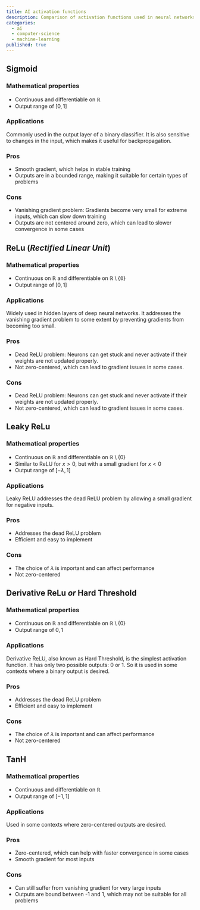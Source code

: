 ```yaml
---
title: AI activation functions
description: Comparison of activation functions used in neural networks. Activation functions are used to introduce non-linearity into neural networks.
categories:
  - ai
  - computer-science
  - machine-learning
published: true
---
```


<script>
  import Sigmoid from './ai-activation-functions/Sigmoid.svelte';
  import ReLu from './ai-activation-functions/ReLu.svelte';
  import LeakyReLu from './ai-activation-functions/LeakyReLu.svelte';
  import DerivativeReLu from './ai-activation-functions/DerivativeReLu.svelte';
  import TanH from './ai-activation-functions/TanH.svelte';
</script>

## Sigmoid

<Sigmoid />

### Mathematical properties

- Continuous and differentiable on $\mathbb{R}$
- Output range of $[0, 1]$

### Applications

Commonly used in the output layer of a binary classifier.
It is also sensitive to changes in the input, which makes it useful for backpropagation.

### Pros

- Smooth gradient, which helps in stable training
- Outputs are in a bounded range, making it suitable for certain types of problems

### Cons

- Vanishing gradient problem: Gradients become very small for extreme inputs, which can slow down training
- Outputs are not centered around zero, which can lead to slower convergence in some cases

## ReLu (_Rectified Linear Unit_)

<ReLu />

### Mathematical properties

- Continuous on $\mathbb{R}$ and differentiable on $\mathbb{R\setminus\{0\}}$
- Output range of $[0, 1]$

### Applications

Widely used in hidden layers of deep neural networks. It addresses the vanishing gradient problem to some extent by preventing gradients from becoming too small.

### Pros

- Dead ReLU problem: Neurons can get stuck and never activate if their weights are not updated properly.
- Not zero-centered, which can lead to gradient issues in some cases.

### Cons

- Dead ReLU problem: Neurons can get stuck and never activate if their weights are not updated properly.
- Not zero-centered, which can lead to gradient issues in some cases.

## Leaky ReLu

<LeakyReLu />

### Mathematical properties

- Continuous on $\mathbb{R}$ and differentiable on $\mathbb{R}\setminus\{0\}$
- Similar to ReLU for $x>0$, but with a small gradient for $x<0$
- Output range of $[-\lambda,1]$

### Applications

Leaky ReLU addresses the dead ReLU problem by allowing a small gradient for negative inputs.

### Pros

- Addresses the dead ReLU problem
- Efficient and easy to implement

### Cons

- The choice of $\lambda$ is important and can affect performance
- Not zero-centered

## Derivative ReLu _or_ Hard Threshold

<DerivativeReLu />

### Mathematical properties

- Continuous on $\mathbb{R}$ and differentiable on $\mathbb{R}\setminus\{0\}$
- Output range of ${0,1}$

### Applications

Derivative ReLU, also known as Hard Threshold, is the simplest activation function. It has only two possible outputs: 0 or 1. So it is used in some contexts where a binary output is desired.

### Pros

- Addresses the dead ReLU problem
- Efficient and easy to implement

### Cons

- The choice of $\lambda$ is important and can affect performance
- Not zero-centered

## TanH

<TanH />

### Mathematical properties

- Continuous and differentiable on $\mathbb{R}$
- Output range of $[-1, 1]$

### Applications

Used in some contexts where zero-centered outputs are desired.

### Pros

- Zero-centered, which can help with faster convergence in some cases
- Smooth gradient for most inputs

### Cons

- Can still suffer from vanishing gradient for very large inputs
- Outputs are bound between -1 and 1, which may not be suitable for all problems
